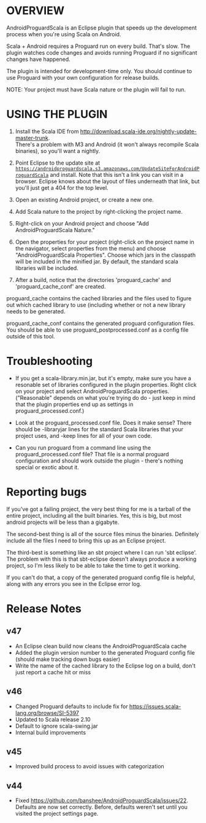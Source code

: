 # OVERVIEW

AndroidProguardScala is an Eclipse plugin that speeds up the development process when you're using Scala on Android.

Scala + Android requires a Proguard run on every build.  That's slow.  The plugin watches code changes
and avoids running Proguard if no significant changes have happened.

The plugin is intended for development-time only.  You should continue to use Proguard with your own configuration
for release builds.

NOTE:  Your project must have Scala nature or the plugin will fail to run.

# USING THE PLUGIN

1.  Install the Scala IDE from http://download.scala-ide.org/nightly-update-master-trunk.  
There's a problem with M3 and Android (it won't always recompile
Scala binaries), so you'll want a nightly.

1.  Point Eclipse to the update site at <code>https://androidproguardscala.s3.amazonaws.com/UpdateSiteForAndroidProguardScala</code> and install.
Note that this isn't a link you can visit in a browser.
Eclipse knows about the layout of files underneath that link, but you'll just get a 404 for the top level.

2.  Open an existing Android project, or create a new one.

2.  Add Scala nature to the project by right-clicking the project name.

2.  Right-click on your Android project and choose "Add AndroidProguardScala Nature."

3.  Open the properties for your project (right-click on the project name in the navigator, select properties from the menu)
and choose "AndroidProguardScala Properties".  Choose which jars in the classpath will be included in the minified jar.  By
default, the standard scala libraries will be included.

4.  After a build, notice that the directories 'proguard_cache' and 'proguard_cache_conf' are created.

proguard_cache contains the cached libraries and the files used to figure out which cached library to use (including whether or
not a new library needs to be generated.

proguard_cache_conf contains the generated proguard configuration files.  You should be able to use 
proguard_postprocessed.conf as a config file outside of this tool.

# Troubleshooting

* If you get a scala-library.min.jar, but it's empty, make sure you have a resonable set of libraries configured in the 
plugin properties.  Right click on your project and select AndroidProguardScala properties.  ("Reasonable" depends on what you're
trying do do - just keep in mind that the plugin properties end up as settings in proguard_processed.conf.)

* Look at the proguard_processed.conf file.  Does it make sense?  There should be -libraryjar lines for the standard Scala
libraries that your project uses, and -keep lines for all of your own code.

* Can you run proguard from a command line using the proguard_processed.conf file?  That file is a normal proguard configuration
and should work outside the plugin - there's nothing special or exotic about it.

# Reporting bugs

If you've got a failing project, the very best thing for me is a tarball of the entire project,
including all the built binaries.  Yes, this is big, but most android projects will be less than a gigabyte.

The second-best thing is all of the source files minus the binaries.  Definitely include all the files I need to 
bring this up as an Eclipse project.

The third-best is something like an sbt project where I can run 'sbt eclipse'.  The problem with this is that 
sbt-eclipse doesn't always produce a working project, so I'm less likely to be able to take the time to get it working.

If you can't do that, a copy of the generated proguard config file is helpful, along with any errors you see in the 
Eclipse error log.

# Release Notes

## v47

* An Eclipse clean build now cleans the AndroidProguardScala cache
* Added the plugin version number to the generated Proguard config file (should make tracking down bugs easier)
* Write the name of the cached library to the Eclipse log on a build, don't just report a cache hit or miss

## v46

* Changed Proguard defaults to include fix for https://issues.scala-lang.org/browse/SI-5397 
* Updated to Scala release 2.10
* Default to ignore scala-swing.jar
* Internal build improvements

## v45

* Improved build process to avoid issues with categorization

## v44

* Fixed https://github.com/banshee/AndroidProguardScala/issues/22.  Defaults are now set correctly.  Before, defaults weren't set
until you visited the project settings page.
